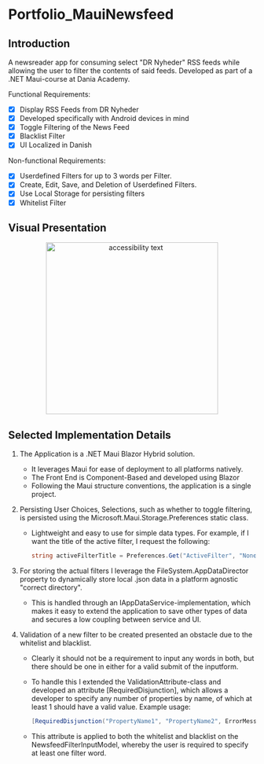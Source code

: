 # Portfolio_MauiNewsfeed

## Introduction

A newsreader app for consuming select "DR Nyheder" RSS feeds while allowing the user to filter the contents of said feeds. Developed as part of a .NET Maui-course at  Dania Academy.

Functional Requirements:
- [x] Display RSS Feeds from DR Nyheder
- [x] Developed specifically with Android devices in mind
- [x] Toggle Filtering of the News Feed
- [x] Blacklist Filter
- [x] UI Localized in Danish 

Non-functional Requirements:
- [x] Userdefined Filters for up to 3 words per Filter.
- [x] Create, Edit, Save, and Deletion of Userdefined Filters. 
- [x] Use Local Storage for persisting filters
- [x] Whitelist Filter

## Visual Presentation

<p align="center">  
  <img src="https://www.dropbox.com/s/w3xxiisrjv90r77/Newsfeed_Index.png?dl=0" width="350" alt="accessibility text">
</p>

## Selected Implementation Details

1. The Application is a .NET Maui Blazor Hybrid solution. 
   - It leverages Maui for ease of deployment to all platforms natively.
   - The Front End is Component-Based and developed using Blazor
   - Following the Maui structure conventions, the application is a single project.

2. Persisting User Choices, Selections, such as whether to toggle filtering, is persisted using the Microsoft.Maui.Storage.Preferences static class.
   - Lightweight and easy to use for simple data types. For example, if I want the title of the active filter, I request the following:
   
      ```cs
      string activeFilterTitle = Preferences.Get("ActiveFilter", "None");
      ```
      
3. For storing the actual filters I leverage the FileSystem.AppDataDirector property to dynamically store local .json data in a platform agnostic "correct directory".
   - This is handled through an IAppDataService<T>-implementation, which makes it easy to extend the application to save other types of data and secures a low coupling between service and UI.

4. Validation of a new filter to be created presented an obstacle due to the whitelist and blacklist. 
   - Clearly it should not be a requirement to input any words in both, but there should be one in either for a valid submit of the inputform.
   - To handle this I extended the ValidationAttribute-class and developed an attribute [RequiredDisjunction], which allows a developer to specify any number of properties by name, of which at least 1 should have a valid value. Example usage:
   
      ```cs
      [RequiredDisjunction("PropertyName1", "PropertyName2", ErrorMessage = "At least one of these should be filled out."]
      ```
   
   - This attribute is applied to both the whitelist and blacklist on the NewsfeedFilterInputModel, whereby the user is required to specify at least one filter word.
